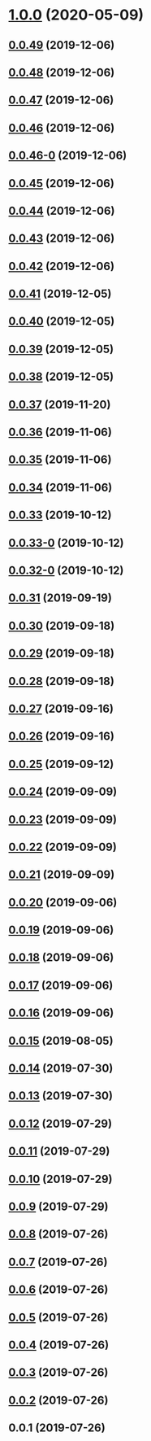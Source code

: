 <a name="1.0.0"></a>
# [1.0.0](https://github.com/git-lt/qiejs/compare/v0.0.49...v1.0.0) (2020-05-09)



<a name="0.0.49"></a>
## [0.0.49](https://github.com/git-lt/qiejs/compare/v0.0.48...v0.0.49) (2019-12-06)



<a name="0.0.48"></a>
## [0.0.48](https://github.com/git-lt/qiejs/compare/v0.0.47...v0.0.48) (2019-12-06)



<a name="0.0.47"></a>
## [0.0.47](https://github.com/git-lt/qiejs/compare/v0.0.46...v0.0.47) (2019-12-06)



<a name="0.0.46"></a>
## [0.0.46](https://github.com/git-lt/qiejs/compare/v0.0.46-0...v0.0.46) (2019-12-06)



<a name="0.0.46-0"></a>
## [0.0.46-0](https://github.com/git-lt/qiejs/compare/v0.0.45...v0.0.46-0) (2019-12-06)



<a name="0.0.45"></a>
## [0.0.45](https://github.com/git-lt/qiejs/compare/v0.0.44...v0.0.45) (2019-12-06)



<a name="0.0.44"></a>
## [0.0.44](https://github.com/git-lt/qiejs/compare/v0.0.43...v0.0.44) (2019-12-06)



<a name="0.0.43"></a>
## [0.0.43](https://github.com/git-lt/qiejs/compare/v0.0.42...v0.0.43) (2019-12-06)



<a name="0.0.42"></a>
## [0.0.42](https://github.com/git-lt/qiejs/compare/v0.0.41...v0.0.42) (2019-12-06)



<a name="0.0.41"></a>
## [0.0.41](https://github.com/git-lt/qiejs/compare/v0.0.40...v0.0.41) (2019-12-05)



<a name="0.0.40"></a>
## [0.0.40](https://github.com/git-lt/qiejs/compare/v0.0.39...v0.0.40) (2019-12-05)



<a name="0.0.39"></a>
## [0.0.39](https://github.com/git-lt/qiejs/compare/v0.0.38...v0.0.39) (2019-12-05)



<a name="0.0.38"></a>
## [0.0.38](https://github.com/git-lt/qiejs/compare/v0.0.37...v0.0.38) (2019-12-05)



<a name="0.0.37"></a>
## [0.0.37](https://github.com/git-lt/qiejs/compare/v0.0.36...v0.0.37) (2019-11-20)



<a name="0.0.36"></a>
## [0.0.36](https://github.com/git-lt/qiejs/compare/v0.0.35...v0.0.36) (2019-11-06)



<a name="0.0.35"></a>
## [0.0.35](https://github.com/git-lt/qiejs/compare/v0.0.34...v0.0.35) (2019-11-06)



<a name="0.0.34"></a>
## [0.0.34](https://github.com/git-lt/qiejs/compare/v0.0.33...v0.0.34) (2019-11-06)



<a name="0.0.33"></a>
## [0.0.33](https://github.com/git-lt/qiejs/compare/v0.0.33-0...v0.0.33) (2019-10-12)



<a name="0.0.33-0"></a>
## [0.0.33-0](https://github.com/git-lt/qiejs/compare/v0.0.32-0...v0.0.33-0) (2019-10-12)



<a name="0.0.32-0"></a>
## [0.0.32-0](https://github.com/git-lt/qiejs/compare/v0.0.31...v0.0.32-0) (2019-10-12)



<a name="0.0.31"></a>
## [0.0.31](https://github.com/git-lt/qiejs/compare/v0.0.30...v0.0.31) (2019-09-19)



<a name="0.0.30"></a>
## [0.0.30](https://github.com/git-lt/qiejs/compare/v0.0.29...v0.0.30) (2019-09-18)



<a name="0.0.29"></a>
## [0.0.29](https://github.com/git-lt/qiejs/compare/v0.0.28...v0.0.29) (2019-09-18)



<a name="0.0.28"></a>
## [0.0.28](https://github.com/git-lt/qiejs/compare/v0.0.27...v0.0.28) (2019-09-18)



<a name="0.0.27"></a>
## [0.0.27](https://github.com/git-lt/qiejs/compare/v0.0.26...v0.0.27) (2019-09-16)



<a name="0.0.26"></a>
## [0.0.26](https://github.com/git-lt/qiejs/compare/v0.0.25...v0.0.26) (2019-09-16)



<a name="0.0.25"></a>
## [0.0.25](https://github.com/git-lt/qiejs/compare/v0.0.24...v0.0.25) (2019-09-12)



<a name="0.0.24"></a>
## [0.0.24](https://github.com/git-lt/qiejs/compare/v0.0.23...v0.0.24) (2019-09-09)



<a name="0.0.23"></a>
## [0.0.23](https://github.com/git-lt/qiejs/compare/v0.0.22...v0.0.23) (2019-09-09)



<a name="0.0.22"></a>
## [0.0.22](https://github.com/git-lt/qiejs/compare/v0.0.21...v0.0.22) (2019-09-09)



<a name="0.0.21"></a>
## [0.0.21](https://github.com/git-lt/qiejs/compare/v0.0.20...v0.0.21) (2019-09-09)



<a name="0.0.20"></a>
## [0.0.20](https://github.com/git-lt/qiejs/compare/v0.0.19...v0.0.20) (2019-09-06)



<a name="0.0.19"></a>
## [0.0.19](https://github.com/git-lt/qiejs/compare/v0.0.18...v0.0.19) (2019-09-06)



<a name="0.0.18"></a>
## [0.0.18](https://github.com/git-lt/qiejs/compare/v0.0.17...v0.0.18) (2019-09-06)



<a name="0.0.17"></a>
## [0.0.17](https://github.com/git-lt/qiejs/compare/v0.0.16...v0.0.17) (2019-09-06)



<a name="0.0.16"></a>
## [0.0.16](https://github.com/git-lt/qiejs/compare/v0.0.15...v0.0.16) (2019-09-06)



<a name="0.0.15"></a>
## [0.0.15](https://github.com/git-lt/qiejs/compare/v0.0.14...v0.0.15) (2019-08-05)



<a name="0.0.14"></a>
## [0.0.14](https://github.com/git-lt/qiejs/compare/v0.0.13...v0.0.14) (2019-07-30)



<a name="0.0.13"></a>
## [0.0.13](https://github.com/git-lt/qiejs/compare/v0.0.12...v0.0.13) (2019-07-30)



<a name="0.0.12"></a>
## [0.0.12](https://github.com/git-lt/qiejs/compare/v0.0.11...v0.0.12) (2019-07-29)



<a name="0.0.11"></a>
## [0.0.11](https://github.com/git-lt/qiejs/compare/v0.0.10...v0.0.11) (2019-07-29)



<a name="0.0.10"></a>
## [0.0.10](https://github.com/git-lt/qiejs/compare/v0.0.9...v0.0.10) (2019-07-29)



<a name="0.0.9"></a>
## [0.0.9](https://github.com/git-lt/qiejs/compare/v0.0.8...v0.0.9) (2019-07-29)



<a name="0.0.8"></a>
## [0.0.8](https://github.com/git-lt/qiejs/compare/v0.0.7...v0.0.8) (2019-07-26)



<a name="0.0.7"></a>
## [0.0.7](https://github.com/git-lt/qiejs/compare/v0.0.6...v0.0.7) (2019-07-26)



<a name="0.0.6"></a>
## [0.0.6](https://github.com/git-lt/qiejs/compare/v0.0.5...v0.0.6) (2019-07-26)



<a name="0.0.5"></a>
## [0.0.5](https://github.com/git-lt/qiejs/compare/v0.0.4...v0.0.5) (2019-07-26)



<a name="0.0.4"></a>
## [0.0.4](https://github.com/git-lt/qiejs/compare/v0.0.3...v0.0.4) (2019-07-26)



<a name="0.0.3"></a>
## [0.0.3](https://github.com/git-lt/qiejs/compare/v0.0.2...v0.0.3) (2019-07-26)



<a name="0.0.2"></a>
## [0.0.2](https://github.com/git-lt/qiejs/compare/v0.0.1...v0.0.2) (2019-07-26)



<a name="0.0.1"></a>
## 0.0.1 (2019-07-26)



